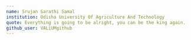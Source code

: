 ```yaml
---
name: Srujan Sarathi Samal
institution: Odisha University Of Agriculture And Technology
quote: Everything is going to be alright, you can be the king again.
github_user: VALiUMgithub
---
```

